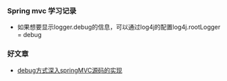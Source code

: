 ### Spring mvc 学习记录
-   如果想要显示logger.debug的信息，可以通过log4j的配置log4j.rootLogger = debug

### 好文章
- [debug方式深入springMVC源码的实现](https://www.jianshu.com/p/fd19e464697d)
